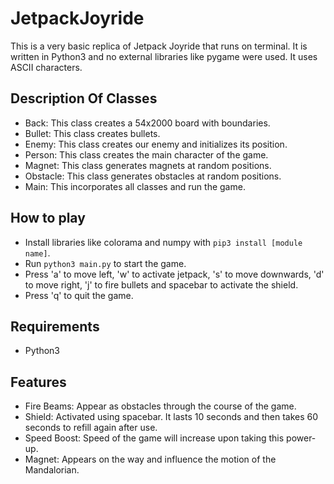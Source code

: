 # JetpackJoyride
This is a very basic replica of Jetpack Joyride that runs on terminal. It is written in Python3 and no external libraries like pygame were used. It uses ASCII characters.

## Description Of Classes
- Back: This class creates a 54x2000 board with boundaries.
- Bullet: This class creates bullets.
- Enemy: This class creates our enemy and initializes its position.
- Person: This class creates the main character of the game.
- Magnet: This class generates magnets at random positions.
- Obstacle: This class generates obstacles at random positions.
- Main: This incorporates all classes and run the game.

## How to play
- Install libraries like colorama and numpy with `pip3 install [module name]`.
- Run `python3 main.py` to start the game.
- Press 'a' to move left, 'w' to activate jetpack, 's' to move downwards, 'd' to move right, 'j' to fire bullets and spacebar to activate the shield.
- Press 'q' to quit the game.

## Requirements
- Python3

## Features
- Fire Beams: Appear as obstacles through the course of the game.
- Shield: Activated using spacebar. It lasts 10 seconds and then takes 60 seconds to refill again after use.
- Speed Boost: Speed of the game will increase upon taking this power-up.
- Magnet: Appears on the way and influence the motion of the Mandalorian.
